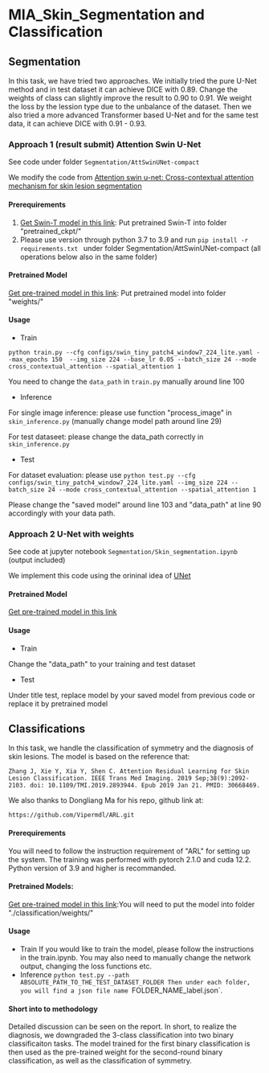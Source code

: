# MIA_Skin_Segmentation and Classification
## Segmentation
In this task, we have tried two approaches. We initially tried the pure U-Net method and in test dataset it can achieve DICE with 0.89. Change the weights of class can slightly improve the result to 0.90 to 0.91. We weight the loss by the lession type due to the unbalance of the dataset. Then we also tried a more advanced Transformer based U-Net and for the same test data, it can achieve DICE with 0.91 - 0.93.
### Approach 1 (result submit) Attention Swin U-Net 
See code under folder `Segmentation/AttSwinUNet-compact`

We modify the code from [Attention swin u-net: Cross-contextual attention mechanism for skin lesion segmentation](https://github.com/NITR098/AttSwinUNet)
#### Prerequirements
1. [Get Swin-T model in this link](https://drive.google.com/drive/folders/1UC3XOoezeum0uck4KBVGa8osahs6rKUY?usp=sharing): Put pretrained Swin-T into folder "pretrained_ckpt/"
2. Please use version through python 3.7 to 3.9 and run `pip install -r requirements.txt ` under folder Segmentation/AttSwinUNet-compact (all operations below also in the same folder)
#### Pretrained Model 
[Get pre-trained model in this link](https://drive.google.com/file/d/1TwhAiZyHHk0baNs9kBFfv7JKG6dTnBCa/view?usp=sharing): Put pretrained model into folder "weights/"
#### Usage
* Train
  
`python train.py --cfg configs/swin_tiny_patch4_window7_224_lite.yaml --max_epochs 150  --img_size 224 --base_lr 0.05 --batch_size 24 --mode cross_contextual_attention --spatial_attention 1`

You need to change the `data_path` in `train.py` manually around line 100
* Inference
  
For single image inference: please use function "process_image" in `skin_inference.py` (manually change model path around line 29)

For test dataseet: please change the data_path correctly in `skin_inference.py`
* Test
  
For dataset evaluation: please use 
`python test.py --cfg configs/swin_tiny_patch4_window7_224_lite.yaml --img_size 224 --batch_size 24 --mode
cross_contextual_attention --spatial_attention 1`

Please change the "saved model" around line 103 and "data_path" at line 90 accordingly with your data path.

### Approach 2 U-Net with weights
See code at jupyter notebook `Segmentation/Skin_segmentation.ipynb` (output included)

We implement this code using the orininal idea of [UNet](https://link.springer.com/chapter/10.1007/978-3-319-24574-4_28) 
#### Pretrained Model
[Get pre-trained model in this link](https://drive.google.com/file/d/14d3liRrutreSOg0VKl25Kzd0yPbsAPcz/view?usp=sharing)
#### Usage
* Train
  
Change the "data_path" to your training and test dataset
* Test

Under title test, replace model by your saved model from previous code or replace it by pretrained model
 
## Classifications
In this task, we handle the classification of symmetry and the diagnosis of skin lesions. The model is based on the reference that:

`Zhang J, Xie Y, Xia Y, Shen C. Attention Residual Learning for Skin Lesion Classification. IEEE Trans Med Imaging. 2019 Sep;38(9):2092-2103. doi: 10.1109/TMI.2019.2893944. Epub 2019 Jan 21. PMID: 30668469.`

We also thanks to Dongliang Ma for his repo, github link at:

`https://github.com/Vipermdl/ARL.git`

#### Prerequirements
You will need to follow the instruction requirement of "ARL" for setting up the system. The training was performed with pytorch 2.1.0 and cuda 12.2. Python version of 3.9 and higher is recommanded.

#### Pretrained Models:
[Get pre-trained model in this link](https://livejohnshopkins-my.sharepoint.com/:f:/g/personal/mliu90_jh_edu/EtlUch5vEZFPsO5yL9dtJwABMXyAUGGbMk2JpdyTSYhtAQ?e=F424ne):You will need to put the model into folder "./classification/weights/"

#### Usage
* Train
If you would like to train the model, please follow the instructions in the train.ipynb. You may also need to manually change the network output, changing the loss functions etc.
* Inference
`python test.py --path ABSOLUTE_PATH_TO_THE_TEST_DATASET_FOLDER
Then under each folder, you will find a json file name `FOLDER_NAME_label.json`.

#### Short into to methodology
Detailed discussion can be seen on the report. In short, to realize the diagnosis, we downgraded the 3-class classification into two binary classificaiton tasks. The model trained for the first binary classification is then used as the pre-trained weight for the second-round binary classification, as well as the classification of symmetry.
